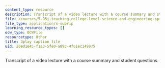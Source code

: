 ```yaml
---
content_type: resource
description: Transcript of a video lecture with a course summary and student questions.
file: /courses/5-95j-teaching-college-level-science-and-engineering-spring-2009/20ed1e45f1a35fe0a8934f61ec149975_IXjwZlJ9Uvk.vtt
file_type: application/x-subrip
learning_resource_types: []
ocw_type: OCWFile
resourcetype: Other
title: 3play caption file
uid: 20ed1e45-f1a3-5fe0-a893-4f61ec149975
---
```

Transcript of a video lecture with a course summary and student questions.

